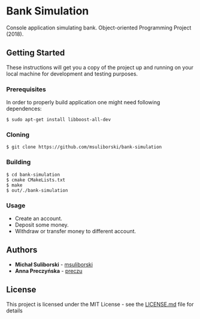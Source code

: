 # Bank Simulation
Console application simulating bank. Object-oriented Programming Project (2018). 

## Getting Started
These instructions will get you a copy of the project up and running on your local machine for development and testing purposes. 

### Prerequisites
In order to properly build application one might need following dependences:
```
$ sudo apt-get install libboost-all-dev
```

### Cloning
```
$ git clone https://github.com/msuliborski/bank-simulation
```

### Building
```
$ cd bank-simulation
$ cmake CMakeLists.txt 
$ make
$ out/./bank-simulation
```

### Usage
* Create an account. 
* Deposit some money.
* Withdraw or transfer money to different account.

## Authors
* **Michał Suliborski** - [msuliborski](https://github.com/msuliborski)
* **Anna Preczyńska** - [preczu](https://github.com/preczu)

## License
This project is licensed under the MIT License - see the [LICENSE.md](LICENSE.md) file for details
